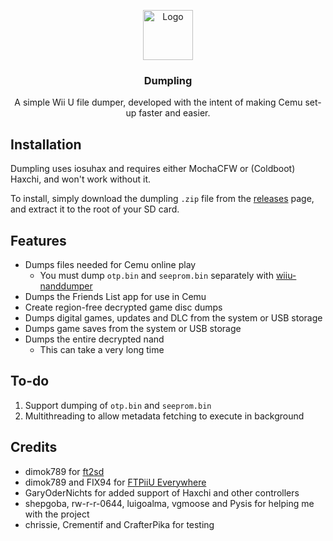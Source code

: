 <p align="center">
  <img src="dumpling.png" alt="Logo" width="80" height="80">

  <h3 align="center">Dumpling</h3>

  <p align="center">
    A simple Wii U file dumper, developed with the intent of making Cemu set-up faster and easier.
  </p>
</p>

## Installation

Dumpling uses iosuhax and requires either MochaCFW or (Coldboot) Haxchi, and won't work without it.

To install, simply download the dumpling `.zip` file from the [releases](https://github.com/emiyl/dumpling/releases/latest) page, and extract it to the root of your SD card.

## Features

- Dumps files needed for Cemu online play
  - You must dump `otp.bin` and `seeprom.bin` separately with [wiiu-nanddumper](https://github.com/koolkdev/wiiu-nanddumper)
- Dumps the Friends List app for use in Cemu
- Create region-free decrypted game disc dumps
- Dumps digital games, updates and DLC from the system or USB storage
- Dumps game saves from the system or USB storage
- Dumps the entire decrypted nand
  - This can take a very long time

## To-do

1. Support dumping of `otp.bin` and `seeprom.bin`
2. Multithreading to allow metadata fetching to execute in background

## Credits

- dimok789 for [ft2sd](https://github.com/dimok789/ft2sd/)
- dimok789 and FIX94 for [FTPiiU Everywhere](https://github.com/FIX94/ftpiiu/tree/ftpiiu_everywhere)
- GaryOderNichts for added support of Haxchi and other controllers
- shepgoba, rw-r-r-0644, luigoalma, vgmoose and Pysis for helping me with the project
- chrissie, Crementif and CrafterPika for testing
